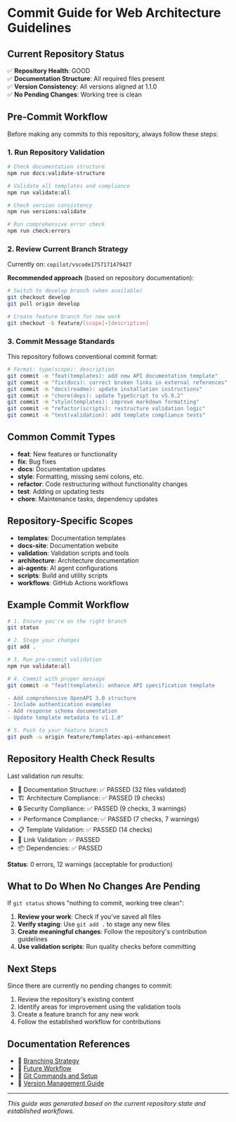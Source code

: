 # Commit Guide for Web Architecture Guidelines

## Current Repository Status

✅ **Repository Health**: GOOD  
✅ **Documentation Structure**: All required files present  
✅ **Version Consistency**: All versions aligned at 1.1.0  
✅ **No Pending Changes**: Working tree is clean  

## Pre-Commit Workflow

Before making any commits to this repository, always follow these steps:

### 1. Run Repository Validation

```bash
# Check documentation structure
npm run docs:validate-structure

# Validate all templates and compliance
npm run validate:all

# Check version consistency
npm run versions:validate

# Run comprehensive error check
npm run check:errors
```

### 2. Review Current Branch Strategy

Currently on: `copilot/vscode1757171479427`

**Recommended approach** (based on repository documentation):

```bash
# Switch to develop branch (when available)
git checkout develop
git pull origin develop

# Create feature branch for new work
git checkout -b feature/[scope]-[description]
```

### 3. Commit Message Standards

This repository follows conventional commit format:

```bash
# Format: type(scope): description
git commit -m "feat(templates): add new API documentation template"
git commit -m "fix(docs): correct broken links in external references"
git commit -m "docs(readme): update installation instructions"
git commit -m "chore(deps): update TypeScript to v5.9.2"
git commit -m "style(templates): improve markdown formatting"
git commit -m "refactor(scripts): restructure validation logic"
git commit -m "test(validation): add template compliance tests"
```

## Common Commit Types

- **feat**: New features or functionality
- **fix**: Bug fixes
- **docs**: Documentation updates
- **style**: Formatting, missing semi colons, etc.
- **refactor**: Code restructuring without functionality changes
- **test**: Adding or updating tests
- **chore**: Maintenance tasks, dependency updates

## Repository-Specific Scopes

- **templates**: Documentation templates
- **docs-site**: Documentation website
- **validation**: Validation scripts and tools
- **architecture**: Architecture documentation
- **ai-agents**: AI agent configurations
- **scripts**: Build and utility scripts
- **workflows**: GitHub Actions workflows

## Example Commit Workflow

```bash
# 1. Ensure you're on the right branch
git status

# 2. Stage your changes
git add .

# 3. Run pre-commit validation
npm run validate:all

# 4. Commit with proper message
git commit -m "feat(templates): enhance API specification template

- Add comprehensive OpenAPI 3.0 structure
- Include authentication examples
- Add response schema documentation
- Update template metadata to v1.1.0"

# 5. Push to your feature branch
git push -u origin feature/templates-api-enhancement
```

## Repository Health Check Results

Last validation run results:

- 📁 Documentation Structure: ✅ PASSED (32 files validated)
- 🏗️ Architecture Compliance: ✅ PASSED (9 checks)
- 🔒 Security Compliance: ✅ PASSED (9 checks, 3 warnings)
- ⚡ Performance Compliance: ✅ PASSED (7 checks, 7 warnings)
- 📋 Template Validation: ✅ PASSED (14 checks)
- 🔗 Link Validation: ✅ PASSED
- 📦 Dependencies: ✅ PASSED

**Status**: 0 errors, 12 warnings (acceptable for production)

## What to Do When No Changes Are Pending

If `git status` shows "nothing to commit, working tree clean":

1. **Review your work**: Check if you've saved all files
2. **Verify staging**: Use `git add .` to stage any new files
3. **Create meaningful changes**: Follow the repository's contribution guidelines
4. **Use validation scripts**: Run quality checks before committing

## Next Steps

Since there are currently no pending changes to commit:

1. Review the repository's existing content
2. Identify areas for improvement using the validation tools
3. Create a feature branch for any new work
4. Follow the established workflow for contributions

## Documentation References

- 📖 [Branching Strategy](./BRANCHING_STRATEGY.md)
- 📖 [Future Workflow](./FUTURE_WORKFLOW.md)
- 📖 [Git Commands and Setup](./git-commands-and-setup.md)
- 📖 [Version Management Guide](./docs/version-management-guide.md)

---

*This guide was generated based on the current repository state and established workflows.*

